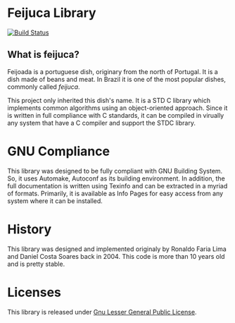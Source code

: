 # Feijuca Library
[![Build Status][travis-badge]][travis-url]

## What is feijuca?

Feijoada is a portuguese dish, originary from the north of Portugal. It is a
dish made of beans and meat. In Brazil it is one of the most popular dishes,
commonly called *feijuca*.

This project only inherited this dish's name. It is a STD C library which
implements common algorithms using an object-oriented approach. Since it is
written in full compliance with C standards, it can be compiled in virually any
system that have a C compiler and support the STDC library.

# GNU Compliance

This library was designed to be fully compliant with GNU Building System. So, it
uses Automake, Autoconf as its building environment. In addition, the full
documentation is written using Texinfo and can be extracted in a myriad of
formats. Primarily, it is available as Info Pages for easy access from any
system where it can be installed.

# History

This library was designed and implemented originaly by Ronaldo Faria Lima and
Daniel Costa Soares back in 2004. This code is more than 10 years old and is
pretty stable.

# Licenses

This library is released under
[Gnu Lesser General Public License](http://www.gnu.org/licenses/lgpl.html).

[travis-badge]: https://travis-ci.org/ronflima/feijuca.svg?branch=master
[travis-url]: https://travis-ci.org/ronflima/feijuca
